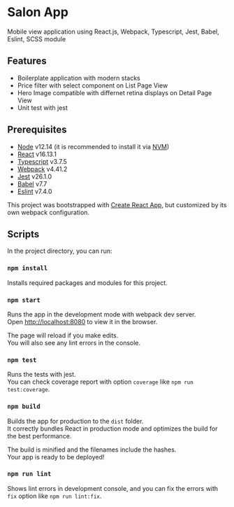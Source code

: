 # Salon App

Mobile view application using React.js, Webpack, Typescript, Jest, Babel, Eslint, SCSS module

## Features

- Boilerplate application with modern stacks
- Price filter with select component on List Page View
- Hero Image compatible with differnet retina displays on Detail Page View
- Unit test with jest

## Prerequisites

- [Node](https://nodejs.org) v12.14 (it is recommended to install it via [NVM](https://github.com/creationix/nvm))
- [React](https://reactjs.org/) v16.13.1
- [Typescript](https://www.typescriptlang.org/) v3.7.5
- [Webpack](https://webpack.js.org/) v4.41.2
- [Jest](https://jestjs.io/) v26.1.0
- [Babel](https://babeljs.io/) v7.7
- [Eslint](https://eslint.org/) v7.4.0

This project was bootstrapped with [Create React App](https://github.com/facebook/create-react-app), but customized by its own webpack configuration.

## Scripts

In the project directory, you can run:

### `npm install`

Installs required packages and modules for this project.

### `npm start`

Runs the app in the development mode with webpack dev server.\
Open [http://localhost:8080](http://localhost:8080) to view it in the browser.

The page will reload if you make edits.\
You will also see any lint errors in the console.

### `npm test`

Runs the tests with jest.\
You can check coverage report with option `coverage` like `npm run test:coverage`.

### `npm build`

Builds the app for production to the `dist` folder.\
It correctly bundles React in production mode and optimizes the build for the best performance.

The build is minified and the filenames include the hashes.\
Your app is ready to be deployed!

### `npm run lint`

Shows lint errors in development console, and you can fix the errors with `fix` option like `npm run lint:fix`.
